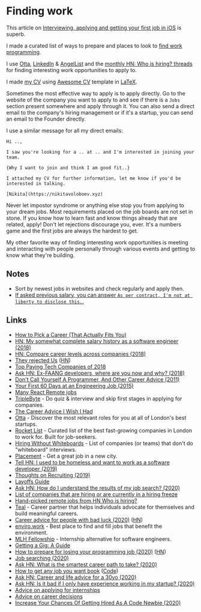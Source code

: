 # Finding work

This article on [Interviewing, applying and getting your first job in iOS](http://artsy.github.io/blog/2016/01/30/iOS-Junior-Interviews) is superb.

I made a curated list of ways to prepare and places to look to [find work programming](https://github.com/nikitavoloboev/find-work).

I use [Otta](https://otta.com/), [LinkedIn](https://www.linkedin.com) & [AngelList](https://angel.co) and the [monthly HN: Who is hiring? threads](https://kennytilton.github.io/whoishiring/) for finding interesting work opportunities to apply to.

I made [my CV](http://nikitavoloboev.xyz/cv.pdf) using [Awesome CV](https://github.com/posquit0/Awesome-CV) template in [LaTeX](https://github.com/nikitavoloboev/cv).

Sometimes the most effective way to apply is to apply directly. Go to the website of the company you want to apply to and see if there is a `Jobs` section present somewhere and apply through it. You can also send a direct email to the company's hiring management or if it's a startup, you can send an email to the Founder directly.

I use a similar message for all my direct emails:

```text
Hi ..,

I saw you're looking for a .. at .. and I'm interested in joining your team.

{Why I want to join and think I am good fit..}

I attached my CV for further information, let me know if you'd be interested in talking.

[Nikita](https://nikitavoloboev.xyz)
```

Never let impostor syndrome or anything else stop you from applying to your dream jobs. Most requirements placed on the job boards are not set in stone. If you know how to learn fast and know things already that are related, apply! Don't let rejections discourage you, ever. It's a numbers game and the first jobs are always the hardest to get.

My other favorite way of finding interesting work opportunities is meeting and interacting with people personally through various events and getting to know what they're building.

## Notes

* Sort by newest jobs in websites and check regularly and apply then.
* [If asked previous salary, you can answer `As per contract, I'm not at liberty to disclose this.`.](https://www.reddit.com/r/cscareerquestionsEU/comments/9ohap7/uk_company_asking_about_current_salary_up_front/)

## Links

* [How to Pick a Career \(That Actually Fits You\)](https://waitbutwhy.com/2018/04/picking-career.html)
* [HN: My somewhat complete salary history as a software engineer \(2018\)](https://news.ycombinator.com/item?id=18342996)
* [HN: Compare career levels across companies \(2018\)](https://news.ycombinator.com/item?id=18349421)
* [They rejected Us](https://rejected.us/) \([HN](https://news.ycombinator.com/item?id=18628140)\)
* [Top Paying Tech Companies of 2018](https://www.levels.fyi/2018/)
* [Ask HN: Ex-FAANG developers, where are you now and why? \(2018\)](https://news.ycombinator.com/item?id=18192534)
* [Don't Call Yourself A Programmer, And Other Career Advice \(2011\)](https://www.kalzumeus.com/2011/10/28/dont-call-yourself-a-programmer/)
* [Your First 60 Days at an Engineering Job \(2015\)](https://code.dblock.org/2015/04/23/your-first-60-days-at-an-engineering-job.html)
* [Many React Remote jobs](https://twitter.com/mxstbr/status/1180846287148785670)
* [TripleByte](https://triplebyte.com/) - Do quiz & interview and skip first stages in applying for companies.
* [The Career Advice I Wish I Had](https://welearncode.com/career-advice/)
* [Otta](https://otta.com/) - Discover the most relevant roles for you at all of London's best startups.
* [Rocket List](https://rocketlist.co.uk/) - Curated list of the best fast-growing companies in London to work for. Built for job-seekers.
* [Hiring Without Whiteboards](https://github.com/poteto/hiring-without-whiteboards) - List of companies \(or teams\) that don't do "whiteboard" interviews.
* [Placement](https://placement.com/) - Get a great job in a new city.
* [Tell HN: I used to be homeless and want to work as a software developer \(2019\)](https://news.ycombinator.com/item?id=21880179)
* [Thoughts on Recruiting \(2019\)](https://markmcgranaghan.com/recruiting)
* [Layoffs Guide](https://candor.co/guides/layoff/)
* [Ask HN: How do I understand the results of my job search? \(2020\)](https://news.ycombinator.com/item?id=21612151)
* [List of companies that are hiring or are currently in a hiring freeze](https://candor.co/hiring-freezes/)
* [Hand-picked remote jobs from HN Who is hiring?](https://remoteleaf.com/whoishiring)
* [Teal](https://www.tealhq.com/) - Career partner that helps individuals advocate for themselves and build meaningful careers.
* [Career advice for people with bad luck \(2020\)](https://chiefofstuff.substack.com/p/career-advice-for-people-with-bad) \([HN](https://news.ycombinator.com/item?id=22960225)\)
* [enviro.work](https://enviro.work/) - Best place to find and fill jobs that benefit the environment.
* [MLH Fellowship](https://fellowship.mlh.io/) - Internship alternative for software engineers.
* [Getting a Gig: A Guide](https://github.com/cassidoo/getting-a-gig)
* [How to prepare for losing your programming job \(2020\)](https://codewithoutrules.com/2020/05/14/prepare-losing-job/) \([HN](https://news.ycombinator.com/item?id=23180214)\)
* [Job searching \(2020\)](https://www.thefragehaver.com/posts/jobsearch/)
* [Ask HN: What is the smartest career path to take? \(2020\)](https://news.ycombinator.com/item?id=23458316)
* [How to get any job you want book](https://page.skerritt.blog/job/) \([Code](https://github.com/brandonskerritt/Employabiltiy-book)\)
* [Ask HN: Career and life advice for a 30yo \(2020\)](https://news.ycombinator.com/item?id=23475890)
* [Ask HN: Is it bad if I only have experience working in my startup? \(2020\)](https://news.ycombinator.com/item?id=23514857)
* [Advice on applying for internships](https://rosiecampbell.me/on-applying-for-internships)
* [Advice on career decisions](https://rosiecampbell.me/on-career-decisions)
* [Increase Your Chances Of Getting Hired As A Code Newbie \(2020\)](https://catalins.tech/increase-your-chances-of-getting-hired-as-a-code-newbie)

